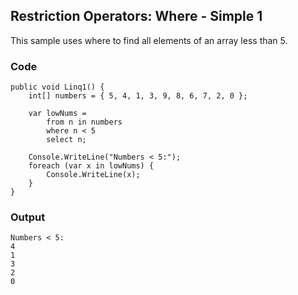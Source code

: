 ## Restriction Operators: Where - Simple 1 ##

This sample uses where to find all elements of an array less than 5.

### Code ###

```
public void Linq1() {
    int[] numbers = { 5, 4, 1, 3, 9, 8, 6, 7, 2, 0 };

    var lowNums =
        from n in numbers
        where n < 5
        select n;

    Console.WriteLine("Numbers < 5:");
    foreach (var x in lowNums) {
        Console.WriteLine(x);
    }
}

```

### Output ###

```
Numbers < 5:
4
1
3
2
0
```
